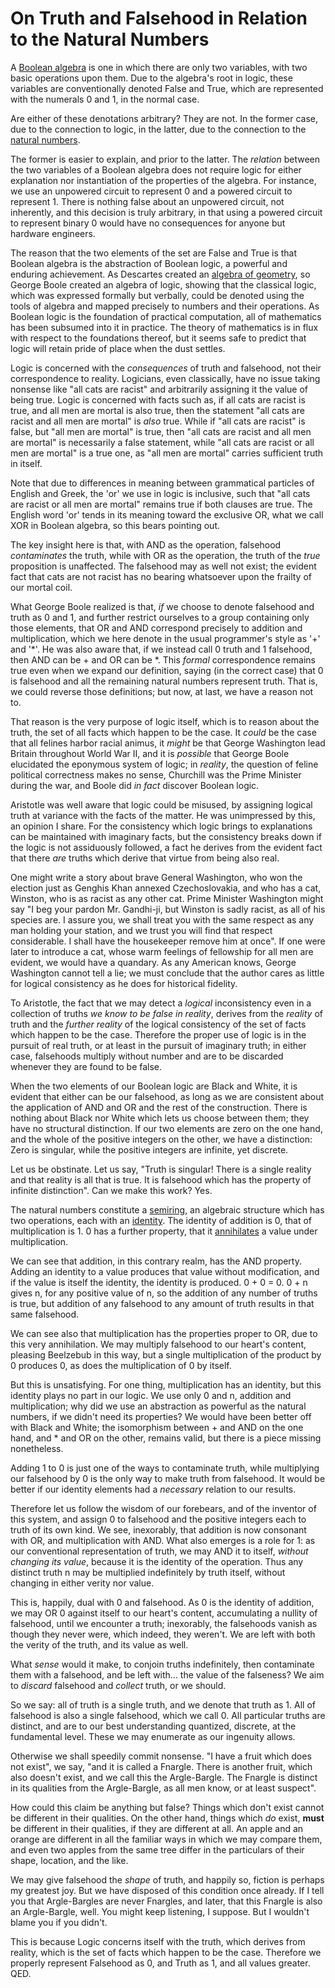 # On Truth and Falsehood in Relation to the Natural Numbers

A [Boolean algebra](https://en.wikipedia.org/wiki/Boolean_algebra) is one in which there are only two variables, with two basic operations upon them. Due to the algebra's root in logic, these variables are conventionally denoted False and True, which are represented with the numerals 0 and 1, in the normal case. 

Are either of these denotations arbitrary? They are not. In the former case, due to the connection to logic, in the latter, due to the connection to the [natural numbers](https://en.wikipedia.org/wiki/Natural_number).

The former is easier to explain, and prior to the latter. The *relation* between the two variables of a Boolean algebra does not require logic for either explanation nor instantiation of the properties of the algebra. For instance, we use an unpowered circuit to represent 0 and a powered circuit to represent 1. There is nothing false about an unpowered circuit, not inherently, and this decision is truly arbitrary, in that using a powered circuit to represent binary 0 would have no consequences for anyone but hardware engineers. 

The reason that the two elements of the set are False and True is that Boolean algebra is the abstraction of Boolean logic, a powerful and enduring achievement. As Descartes created an [algebra of geometry](https://en.wikipedia.org/wiki/Analytic_geometry), so George Boole created an algebra of logic, showing that the classical logic, which was expressed formally but verbally, could be denoted using the tools of algebra and mapped precisely to numbers and their operations. As Boolean logic is the foundation of practical computation, all of mathematics has been subsumed into it in practice. The theory of mathematics is in flux with respect to the foundations thereof, but it seems safe to predict that logic will retain pride of place when the dust settles. 

Logic is concerned with the *consequences* of truth and falsehood, not their correspondence to reality. Logicians, even classically, have no issue taking nonsense like "all cats are racist" and arbitrarily assigning it the value of being true. Logic is concerned with facts such as, if all cats are racist is true, and all men are mortal is also true, then the statement "all cats are racist and all men are mortal" is *also* true. While if "all cats are racist" is false, but "all men are mortal" is true, then "all cats are racist and all men are mortal" is necessarily a false statement, while "all cats are racist or all men are mortal" is a true one, as "all men are mortal" carries sufficient truth in itself.

Note that due to differences in meaning between grammatical particles of English and Greek, the 'or' we use in logic is inclusive, such that "all cats are racist or all men are mortal" remains true if both clauses are true. The English word 'or' tends in its meaning toward the exclusive OR, what we call XOR in Boolean algebra, so this bears pointing out. 

The key insight here is that, with AND as the operation, falsehood *contaminates* the truth, while with OR as the operation, the truth of the *true* proposition is unaffected. The falsehood may as well not exist; the evident fact that cats are not racist has no bearing whatsoever upon the frailty of our mortal coil.

What George Boole realized is that, *if* we choose to denote falsehood and truth as 0 and 1, and further restrict ourselves to a group containing only those elements, that OR and AND correspond precisely to addition and multiplication, which we here denote in the usual programmer's style as '+' and '\*'. He was also aware that, if we instead call 0 truth and 1 falsehood, then AND can be + and OR can be \*. This *formal* correspondence remains true even when we expand our definition, saying (in the correct case) that 0 is falsehood and all the remaining natural numbers represent truth. That is, we could reverse those definitions; but now, at last, we have a reason not to. 

That reason is the very purpose of logic itself, which is to reason about the truth, the set of all facts which happen to be the case. It *could* be the case that all felines harbor racial animus, it *might* be that George Washington lead Britain throughout World War II, and it is *possible* that George Boole elucidated the eponymous system of logic; in *reality*, the question of feline political correctness makes no sense, Churchill was the Prime Minister during the war, and Boole did *in fact* discover Boolean logic. 

Aristotle was well aware that logic could be misused, by assigning logical truth at variance with the facts of the matter. He was unimpressed by this, an opinion I share. For the consistency which logic brings to explanations can be maintained with imaginary facts, but the consistency breaks down if the logic is not assiduously followed, a fact he derives from the evident fact that there  *are* truths which derive that virtue from being also real. 

One might write a story about brave General Washington, who won the election just as Genghis Khan annexed Czechoslovakia, and who has a cat, Winston, who is as racist as any other cat. Prime Minister Washington might say "I beg your pardon Mr. Gandhi-ji, but Winston is sadly racist, as all of his species are. I assure you, we shall treat you with the same respect as any man holding your station, and we trust you will find that respect considerable. I shall have the housekeeper remove him at once". If one were later to introduce a cat, whose warm feelings of fellowship for all men are evident, we would have a quandary. As any American knows, George Washington cannot tell a lie; we must conclude that the author cares as little for logical consistency as he does for historical fidelity.

To Aristotle, the fact that we may detect a *logical* inconsistency even in a collection of truths *we know to be false in reality*, derives from the *reality* of truth and the *further reality* of the logical consistency of the set of facts which happen to be the case. Therefore the proper use of logic is in the pursuit of real truth, or at least in the pursuit of imaginary truth; in either case, falsehoods multiply without number and are to be discarded whenever they are found to be false.

When the two elements of our Boolean logic are Black and White, it is evident that either can be our falsehood, as long as we are consistent about the application of AND and OR and the rest of the construction. There is nothing about Black nor White which lets us choose between them; they have no structural distinction. If our two elements are zero on the one hand, and the whole of the positive integers on the other, we have a distinction: Zero is singular, while the positive integers are infinite, yet discrete. 

Let us be obstinate. Let us say, "Truth is singular! There is a single reality and that reality is all that is true. It is falsehood which has the property of infinite distinction". Can we make this work? Yes. 

The natural numbers constitute a [semiring](https://en.wikipedia.org/wiki/Semiring), an algebraic structure which has two operations, each with an [identity](https://en.wikipedia.org/wiki/Identity_element). The identity of addition is 0, that of multiplication is 1. 0 has a further property, that it [annihilates](https://en.wikipedia.org/wiki/Absorbing_element) a value under multiplication. 

We can see that addition, in this contrary realm, has the AND property. Adding an identity to a value produces that value without modification, and if the value is itself the identity, the identity is produced. 0 + 0 = 0. 0 + n gives n, for any positive value of n, so the addition of any number of truths is true, but addition of any falsehood to any amount of truth results in that same falsehood. 

We can see also that multiplication has the properties proper to OR, due to this very annihilation. We may multiply falsehood to our heart's content, pleasing Beelzebub in this way, but a single multiplication of the product by 0 produces 0, as does the multiplication of 0 by itself. 

But this is unsatisfying. For one thing, multiplication has an identity, but this identity plays no part in our logic. We use only 0 and n, addition and multiplication; why did we use an abstraction as powerful as the natural numbers, if we didn't need its properties? We would have been better off with Black and White; the isomorphism between + and AND on the one hand, and \* and OR on the other, remains valid, but there is a piece missing nonetheless. 

Adding 1 to 0 is just one of the ways to contaminate truth, while multiplying our falsehood by 0 is the only way to make truth from falsehood. It would be better if our identity elements had a *necessary* relation to our results.

Therefore let us follow the wisdom of our forebears, and of the inventor of this system, and assign 0 to falsehood and the positive integers each to truth of its own kind. We see, inexorably, that addition is now consonant with OR, and multiplication with AND. What also emerges is a role for 1: as our conventional representation of truth, we may AND it to itself, *without changing its value*, because it is the identity of the operation. Thus any distinct truth n may be multiplied indefinitely by truth itself, without changing in either verity nor value.

This is, happily, dual with 0 and falsehood. As 0 is the identity of addition, we may OR 0 against itself to our heart's content, accumulating a nullity of falsehood, until we encounter a truth; inexorably, the falsehoods vanish as though they never were, which indeed, they weren't. We are left with both the verity of the truth, and its value as well. 

What *sense* would it make, to conjoin truths indefinitely, then contaminate them with a falsehood, and be left with... the value of the falseness? We aim to *discard* falsehood and *collect* truth, or we should. 

So we say: all of truth is a single truth, and we denote that truth as 1. All of falsehood is also a single falsehood, which we call 0. All particular truths are distinct, and are to our best understanding quantized, discrete, at the fundamental level. These we may enumerate as our ingenuity allows. 

Otherwise we shall speedily commit nonsense. "I have a fruit which does not exist", we say, "and it is called a Fnargle. There is another fruit, which also doesn't exist, and we call this the Argle-Bargle. The Fnargle is distinct in its qualities from the Argle-Bargle, as all men know, or at least suspect". 

How could this claim be anything but false? Things which don't exist cannot be different in their qualities. On the other hand, things which *do* exist, **must** be different in their qualities, if they are different at all. An apple and an orange are different in all the familiar ways in which we may compare them, and even two apples from the same tree differ in the particulars of their shape, location, and the like. 

We may give falsehood the *shape* of truth, and happily so, fiction is perhaps my greatest joy. But we have disposed of this condition once already. If I tell you that Argle-Bargles are never Fnargles, and later, that this Fnargle is also an Argle-Bargle, well. You might keep listening, I suppose. But I wouldn't blame you if you didn't. 

This is because Logic concerns itself with the truth, which derives from reality, which is the set of facts which happen to be the case. Therefore we properly represent Falsehood as 0, and Truth as 1, and all values greater. QED. 
